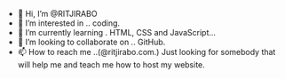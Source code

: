 - 👋 Hi, I’m @RITJIRABO
- 👀 I’m interested in .. coding.
- 🌱 I’m currently learning . HTML, CSS and JavaScript...
- 💞️ I’m looking to collaborate on .. GitHub.
- 📫 How to reach me ..(@ritjirabo.com.)
Just looking for somebody that will help me
and teach me how to host my website.
<!---
RITJIRABO/RITJIRABO is a ✨ special ✨ repository because its `README.md` (this file) appears on your GitHub profile.
You can click the Preview link to take a look at your changes.
--->
